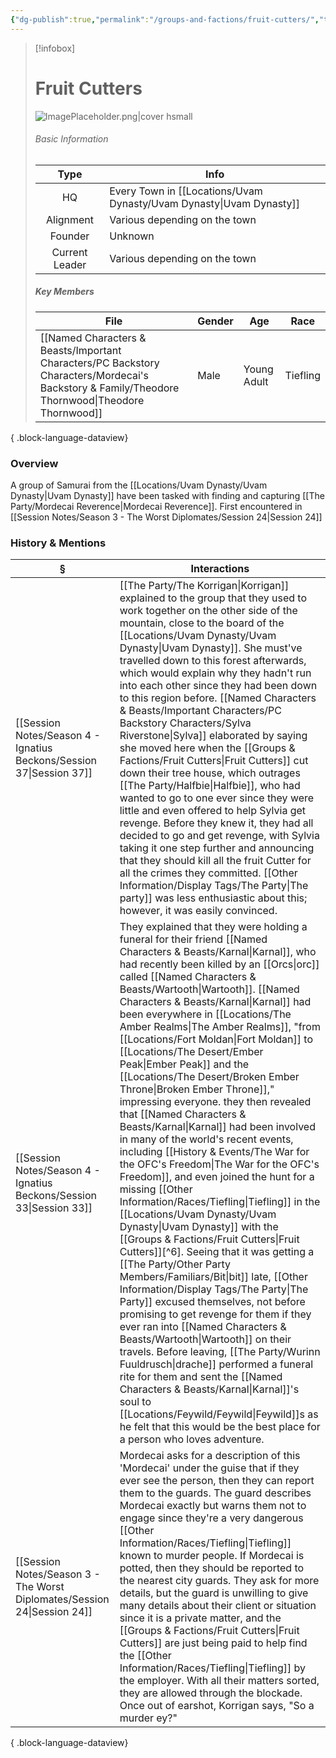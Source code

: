 ```yaml
---
{"dg-publish":true,"permalink":"/groups-and-factions/fruit-cutters/","tags":["Groups"],"updated":"2025-08-11T11:53:31.525+01:00"}
---
```


> [!infobox]
> 
> # Fruit Cutters
> ![ImagePlaceholder.png|cover hsmall](/img/user/Admin/Attachments/ImagePlaceholder.png)
> ###### Basic Information
> 
>  Type | Info |
> :----: | --- |
>  HQ | Every Town in [[Locations/Uvam Dynasty/Uvam Dynasty\|Uvam Dynasty]] |
>  Alignment | Various depending on the town |
>  Founder | Unknown |
>  Current Leader | Various depending on the town |
>  ##### Key Members
>   | File                                                                                                                                               | Gender | Age         | Race     |
> | -------------------------------------------------------------------------------------------------------------------------------------------------- | ------ | ----------- | -------- |
> | [[Named Characters & Beasts/Important Characters/PC Backstory Characters/Mordecai's Backstory & Family/Theodore Thornwood\|Theodore Thornwood]] | Male   | Young Adult | Tiefling |
> 
{ .block-language-dataview}

### Overview
A group of Samurai from the [[Locations/Uvam Dynasty/Uvam Dynasty\|Uvam Dynasty]] have been tasked with finding and capturing [[The Party/Mordecai Reverence\|Mordecai Reverence]]. First encountered in [[Session Notes/Season 3 - The Worst Diplomates/Session 24\|Session 24]]

### History & Mentions
| §                                                                           | Interactions                                                                                                                                                                                                                                                                                                                                                                                                                                                                                                                                                                                                                                                                                                                                                                                                                                                                                                                                                |
| --------------------------------------------------------------------------- | ----------------------------------------------------------------------------------------------------------------------------------------------------------------------------------------------------------------------------------------------------------------------------------------------------------------------------------------------------------------------------------------------------------------------------------------------------------------------------------------------------------------------------------------------------------------------------------------------------------------------------------------------------------------------------------------------------------------------------------------------------------------------------------------------------------------------------------------------------------------------------------------------------------------------------------------------------------- |
| [[Session Notes/Season 4 - Ignatius Beckons/Session 37\|Session 37]]     | [[The Party/The Korrigan\|Korrigan]] explained to the group that they used to work together on the other side of the mountain, close to the board of the [[Locations/Uvam Dynasty/Uvam Dynasty\|Uvam Dynasty]]. She must've travelled down to this forest afterwards, which would explain why they hadn't run into each other since they had been down to this region before. [[Named Characters & Beasts/Important Characters/PC Backstory Characters/Sylva Riverstone\|Sylva]] elaborated by saying she moved here when the [[Groups & Factions/Fruit Cutters\|Fruit Cutters]] cut down their tree house, which outrages [[The Party/Halfbie\|Halfbie]], who had wanted to go to one ever since they were little and even offered to help Sylvia get revenge. Before they knew it, they had all decided to go and get revenge, with Sylvia taking it one step further and announcing that they should kill all the fruit Cutter for all the crimes they committed. [[Other Information/Display Tags/The Party\|The party]] was less enthusiastic about this; however, it was easily convinced.                                                                                |
| [[Session Notes/Season 4 - Ignatius Beckons/Session 33\|Session 33]]     | They explained that they were holding a funeral for their friend [[Named Characters & Beasts/Karnal\|Karnal]], who had recently been killed by an [[Orcs\|orc]] called [[Named Characters & Beasts/Wartooth\|Wartooth]]. [[Named Characters & Beasts/Karnal\|Karnal]] had been everywhere in [[Locations/The Amber Realms\|The Amber Realms]], "from [[Locations/Fort Moldan\|Fort Moldan]] to [[Locations/The Desert/Ember Peak\|Ember Peak]] and the [[Locations/The Desert/Broken Ember Throne\|Broken Ember Throne]]," impressing everyone. they then revealed that [[Named Characters & Beasts/Karnal\|Karnal]] had been involved in many of the world's recent events, including [[History & Events/The War for the OFC's Freedom\|The War for the OFC's Freedom]], and even joined the hunt for a missing [[Other Information/Races/Tiefling\|Tiefling]] in the [[Locations/Uvam Dynasty/Uvam Dynasty\|Uvam Dynasty]] with the [[Groups & Factions/Fruit Cutters\|Fruit Cutters]][^6].  Seeing that it was getting a [[The Party/Other Party Members/Familiars/Bit\|bit]] late, [[Other Information/Display Tags/The Party\|The Party]] excused themselves, not before promising to get revenge for them if they ever ran into [[Named Characters & Beasts/Wartooth\|Wartooth]] on their travels. Before leaving, [[The Party/Wurinn Fuuldrusch\|drache]] performed a funeral rite for them and sent the [[Named Characters & Beasts/Karnal\|Karnal]]'s soul to [[Locations/Feywild/Feywild\|Feywild]]s as he felt that this would be the best place for a person who loves adventure. |
| [[Session Notes/Season 3 - The Worst Diplomates/Session 24\|Session 24]] | Mordecai asks for a description of this 'Mordecai' under the guise that if they ever see the person, then they can report them to the guards. The guard describes Mordecai exactly but warns them not to engage since they're a very dangerous [[Other Information/Races/Tiefling\|Tiefling]] known to murder people. If Mordecai is potted, then they should be reported to the nearest city guards. They ask for more details, but the guard is unwilling to give many details about their client or situation since it is a private matter, and the [[Groups & Factions/Fruit Cutters\|Fruit Cutters]] are just being paid to help find the [[Other Information/Races/Tiefling\|Tiefling]] by the employer. With all their matters sorted, they are allowed through the blockade. Once out of earshot, Korrigan says, "So a murder ey?"                                                                                                                                                                                                                       |

{ .block-language-dataview}